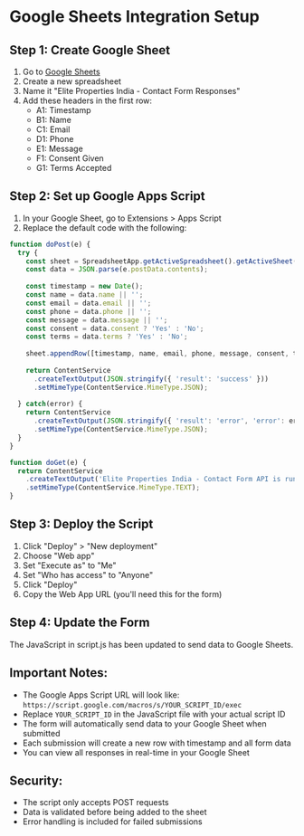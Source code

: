 # Google Sheets Integration Setup

## Step 1: Create Google Sheet
1. Go to [Google Sheets](https://sheets.google.com)
2. Create a new spreadsheet
3. Name it "Elite Properties India - Contact Form Responses"
4. Add these headers in the first row:
   - A1: Timestamp
   - B1: Name
   - C1: Email
   - D1: Phone
   - E1: Message
   - F1: Consent Given
   - G1: Terms Accepted

## Step 2: Set up Google Apps Script
1. In your Google Sheet, go to Extensions > Apps Script
2. Replace the default code with the following:

```javascript
function doPost(e) {
  try {
    const sheet = SpreadsheetApp.getActiveSpreadsheet().getActiveSheet();
    const data = JSON.parse(e.postData.contents);
    
    const timestamp = new Date();
    const name = data.name || '';
    const email = data.email || '';
    const phone = data.phone || '';
    const message = data.message || '';
    const consent = data.consent ? 'Yes' : 'No';
    const terms = data.terms ? 'Yes' : 'No';
    
    sheet.appendRow([timestamp, name, email, phone, message, consent, terms]);
    
    return ContentService
      .createTextOutput(JSON.stringify({ 'result': 'success' }))
      .setMimeType(ContentService.MimeType.JSON);
      
  } catch(error) {
    return ContentService
      .createTextOutput(JSON.stringify({ 'result': 'error', 'error': error.toString() }))
      .setMimeType(ContentService.MimeType.JSON);
  }
}

function doGet(e) {
  return ContentService
    .createTextOutput('Elite Properties India - Contact Form API is running')
    .setMimeType(ContentService.MimeType.TEXT);
}
```

## Step 3: Deploy the Script
1. Click "Deploy" > "New deployment"
2. Choose "Web app"
3. Set "Execute as" to "Me"
4. Set "Who has access" to "Anyone"
5. Click "Deploy"
6. Copy the Web App URL (you'll need this for the form)

## Step 4: Update the Form
The JavaScript in script.js has been updated to send data to Google Sheets.

## Important Notes:
- The Google Apps Script URL will look like: `https://script.google.com/macros/s/YOUR_SCRIPT_ID/exec`
- Replace `YOUR_SCRIPT_ID` in the JavaScript file with your actual script ID
- The form will automatically send data to your Google Sheet when submitted
- Each submission will create a new row with timestamp and all form data
- You can view all responses in real-time in your Google Sheet

## Security:
- The script only accepts POST requests
- Data is validated before being added to the sheet
- Error handling is included for failed submissions 